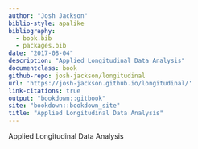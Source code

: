 ```yaml
--- 
author: "Josh Jackson"
biblio-style: apalike
bibliography: 
  - book.bib
  - packages.bib
date: "2017-08-04"
description: "Applied Longitudinal Data Analysis"
documentclass: book
github-repo: josh-jackson/longitudinal
url: 'https://josh-jackson.github.io/longitudinal/'
link-citations: true
output: "bookdown::gitbook"
site: "bookdown::bookdown_site"
title: "Applied Longitudinal Data Analysis"
---
```




Applied Longitudinal Data Analysis


